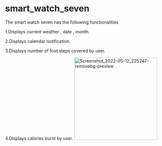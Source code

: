 # smart_watch_seven
The smart watch seven has the following functionalities

1.Displays current weather , date , month.

2.Displays calendar notification.

3.Displays number of foot steps covered by user.

4.Displays calories burnt by user.
<img width="268" alt="Screenshot_2022-05-12_225247-removebg-preview" src="https://user-images.githubusercontent.com/105449448/168287925-f823ce37-e2e2-4e4c-bd4e-4a908286d42e.png">
